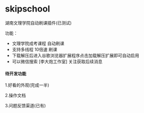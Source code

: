 # skipschool

湖南文理学院自动刷课插件(已测试)

功能：

 - 文理学院成考课程 自动刷课
 - 支持多线程 10倍速 刷课
 - 下载解压后进入谷歌浏览器扩展程序点击加载解压扩展即可自动启用
 - 可以微信搜索 [李大炮工作室] 关注获取后续消息

#### 待开发功能

1.好看的外观(完成一半)

2.操作文档

3.问题反馈渠道(已有)
